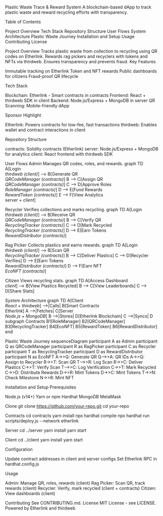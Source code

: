 Plastic Waste Trace & Reward System
A blockchain-based dApp to track plastic waste and reward recycling efforts with transparency.

Table of Contents

Project Overview
Tech Stack
Repository Structure
User Flows
System Architecture
Plastic Waste Journey
Installation and Setup
Usage
Contributing
License

Project Overview
Tracks plastic waste from collection to recycling using QR codes on Etherlink. Rewards rag pickers and recyclers with tokens and NFTs via thirdweb. Ensures transparency and prevents fraud.
Key Features

Immutable tracking on Etherlink
Token and NFT rewards
Public dashboards for citizens
Fraud-proof QR lifecycle

Tech Stack

Blockchain: Etherlink - Smart contracts in contracts
Frontend: React + thirdweb SDK in client
Backend: Node.js/Express + MongoDB in server
QR Scanning: Mobile-friendly dApp

Sponsor Highlight

Etherlink: Powers contracts for low-fee, fast transactions
thirdweb: Enables wallet and contract interactions in client

Repository Structure

contracts: Solidity contracts (Etherlink)
server: Node.js/Express + MongoDB for analytics
client: React frontend with thirdweb SDK

User Flows
Admin
Manages QR codes, roles, and rewards.
graph TD
    A[Login<br><i>thirdweb (client)</i>] --> B[Generate QR<br><i>QRCodeManager (contracts)</i>]
    B --> C[Assign QR<br><i>QRCodeManager (contracts)</i>]
    C --> D[Approve Roles<br><i>RoleManager (contracts)</i>]
    D --> E[Fund Rewards<br><i>RewardToken (contracts)</i>]
    E --> F[View Analytics<br><i>server + client</i>]

Recycler
Verifies collections and marks recycling.
graph TD
    A[Login<br><i>thirdweb (client)</i>] --> B[Receive QR<br><i>QRCodeManager (contracts)</i>]
    B --> C[Verify QR<br><i>RecyclingTracker (contracts)</i>]
    C --> D[Mark Recycled<br><i>RecyclingTracker (contracts)</i>]
    D --> E[Earn Tokens<br><i>RewardDistributor (contracts)</i>]

Rag Picker
Collects plastics and earns rewards.
graph TD
    A[Login<br><i>thirdweb (client)</i>] --> B[Scan QR<br><i>RecyclingTracker (contracts)</i>]
    B --> C[Deliver Plastics]
    C --> D[Recycler Verifies]
    D --> E[Earn Tokens<br><i>RewardDistributor (contracts)</i>]
    D --> F[Earn NFT<br><i>EcoNFT (contracts)</i>]

Citizen
Views recycling stats.
graph TD
    A[Access Dashboard<br><i>client</i>] --> B[View Plastics Recycled]
    B --> C[View Leaderboards]
    C --> D[Share Stats]

System Architecture
graph TD
    A[Client<br><i>React + thirdweb</i>] -->|Calls| B[Smart Contracts<br><i>Etherlink</i>]
    A -->|Fetches| C[Server<br><i>Node.js + MongoDB</i>]
    B -->|Stores| D[Etherlink Blockchain]
    C -->|Syncs| D
    subgraph Contracts
        B1[RoleManager]
        B2[QRCodeManager]
        B3[RecyclingTracker]
        B4[EcoNFT]
        B5[RewardToken]
        B6[RewardDistributor]
    end

Plastic Waste Journey
sequenceDiagram
    participant A as Admin
    participant Q as QRCodeManager
    participant R as RagPicker
    participant C as Recycler
    participant T as RecyclingTracker
    participant D as RewardDistributor
    participant N as EcoNFT
    A->>Q: Generate QR
    Q-->>A: QR IDs
    A->>Q: Assign to Recycler
    R->>T: Scan QR
    T-->>R: Log Scan
    R->>C: Deliver Plastics
    C->>T: Verify Scan
    T-->>C: Log Verification
    C->>T: Mark Recycled
    C->>D: Distribute Rewards
    D->>R: Mint Tokens
    D->>C: Mint Tokens
    T->>N: Check Milestone
    N->>R: Mint NFT

Installation and Setup
Prerequisites

Node.js (v14+)
Yarn or npm
Hardhat
MongoDB
MetaMask

Clone
git clone https://github.com/your-repo.git
cd your-repo

Contracts
cd contracts
yarn install
npx hardhat compile
npx hardhat run scripts/deploy.js --network etherlink

Server
cd ../server
yarn install
yarn start

Client
cd ../client
yarn install
yarn start

Configuration

Update contract addresses in client and server configs
Set Etherlink RPC in hardhat.config.js

Usage

Admin: Manage QR, roles, rewards (client)
Rag Picker: Scan QR, track rewards (client)
Recycler: Verify, mark recycled (client + contracts)
Citizen: View dashboards (client)

Contributing
See CONTRIBUTING.md.
License
MIT License - see LICENSE.
Powered by Etherlink and thirdweb
